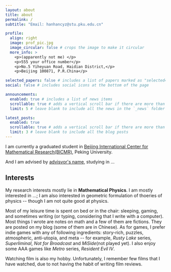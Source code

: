 ```yaml
---
layout: about
title: about
permalink: /
subtitle: "Email: hanhancyz@stu.pku.edu.cn"

profile:
  align: right
  image: prof_pic.jpg
  image_circular: false # crops the image to make it circular
  more_info: >
    <p>(apparently not me) </p>
    <p>555 your office number</p>
    <p>No.5 Yiheyuan Road, Haidian District,</p>
    <p>Beijing 100871, P.R.China</p>

selected_papers: false # includes a list of papers marked as "selected={true}"
social: false # includes social icons at the bottom of the page

announcements:
  enabled: true # includes a list of news items
  scrollable: true # adds a vertical scroll bar if there are more than 3 news items
  limit: 5 # leave blank to include all the news in the `_news` folder

latest_posts:
  enabled: true
  scrollable: true # adds a vertical scroll bar if there are more than 3 new posts items
  limit: 3 # leave blank to include all the blog posts
---
```

I am currently a graduated student in [Beijing International Center for Mathematical Research(BICMR)](https://bicmr.pku.edu.cn/), Peking University.

And I am advised by [advisvor&#39;s name](https://www.google.com.hk/), studying in ...

## Interests

My research interests mostly lie in **Mathematical Physics**. I am mostly interested in ...; I am also interested in geometric formulation of thoeries of physics -- though I am not quite good at physics.

Most of my leisure time is spent on bed or in the chair: sleeping, gaming, and sometimes writing (or typing, considering that I write with a computer). Most things I wrote are notes on math and a few of them are fictions. They are posted on my blog (some of them are in Chinese). As for games, I prefer indie games with any of following ingredients: story-rich, puzzles, atmospheric, anti-utopia, and meta -- for example, *Rusty Lake* series, *Superliminal*, *Not for Broadcast* and *MiSide*(not played yet). I also enjoy some AAA games like *Metro* series, *Resident Evil IV*.

Watching film is also my hobby. Unfortunately, I remember few films that I have watched, due to not having the habit of writing film reviews.

